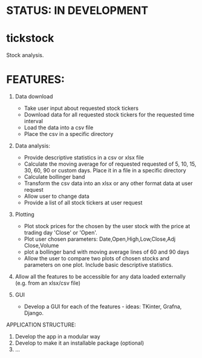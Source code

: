 # STATUS: IN DEVELOPMENT

# tickstock
Stock analysis.


# FEATURES:
1. Data download
    - Take user input about requested stock tickers
    - Download data for all requested stock tickers for the requested time interval
    - Load the data into a csv file
    - Place the csv in a specific directory

2. Data analysis:
    - Provide descriptive statistics in a csv or xlsx file
    - Calculate the moving average for of requested requested of 5, 10, 15, 30, 60, 90 or custom days. Place it in a file in a specific directory
    - Calculate bollinger band
    - Transform the csv data into an xlsx or any other format data at user request
    - Allow user to change data
    - Provide a list of all stock tickers at user request

3. Plotting
    - Plot stock prices for the chosen by the user stock with the price at trading day 'Close' or 'Open'.
    - Plot user chosen parameters: Date,Open,High,Low,Close,Adj Close,Volume
    - plot a bollinger band with moving average lines of 60 and 90 days
    - Allow the user to compare two plots of chosen stocks and parameters on one plot. Include basic descriptive statistics.

4. Allow all the features to be accessible for any data loaded externally (e.g. from an xlsx/csv file)

5. GUI
    - Develop a GUI for each of the features - ideas: TKinter, Grafna, Django.


APPLICATION STRUCTURE:
1. Develop the app in a modular way
2. Develop to make it an installable package (optional)
3. ...
